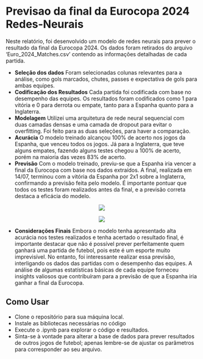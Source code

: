 # Previsao da final da Eurocopa 2024 Redes-Neurais
Neste relatório, foi desenvolvido um modelo de redes neurais para prever o resultado da final da Eurocopa 2024. Os dados foram retirados do arquivo ‘Euro_2024_Matches.csv’ contendo as informações detalhadas de cada partida.

- **Seleção dos dados**
Foram selecionadas colunas relevantes para a análise, como gols marcados, chutes, passes e expectativa de gols para ambas equipes.
- **Codificação dos Resultados**
Cada partida foi codificada com base no desempenho das equipes. Os resultados foram codificados como 1 para vitória e 0 para derrota ou empate, tanto para a Espanha quanto para a Inglaterra.
- **Modelagem**
Utilizei uma arquitetura de rede neural sequencial com duas camadas densas e uma camada de dropout para evitar o overfitting. Foi feito para as duas seleções, para haver a comparação.
- **Acurácia**
O modelo treinado alcançou 100% de acerto nos jogos da Espanha, que venceu todos os jogos. Já para a Inglaterra, que teve alguns empates, fazendo alguns testes chegou a 100% de acerto, porém na maioria das vezes 83% de acerto.
- **Previsão**
Com o modelo treinado, previu-se que a Espanha iria vencer a final da Eurocopa com base nos dados extraídos. A final, realizada em 14/07, terminou com a vitória da Espanha por 2x1 sobre a Inglaterra, confirmando a previsão feita pelo modelo. É importante pontuar que todos os testes foram realizados antes da final, e a previsão correta destaca a eficácia do modelo.

<p align="center">
  <img src="https://github.com/user-attachments/assets/6630b450-c5f7-4003-8ca5-92c21c07215c">
</p>

<p align="center">
  <img src="https://github.com/user-attachments/assets/46d7fb66-fd99-402a-b931-6e8448b4bcf6">
</p>

- **Considerações Finais**
Embora o modelo tenha apresentado alta acurácia nos testes realizados e tenha acertado o resultado final, é importante destacar que não é possível prever perfeitamente quem ganhará uma partida de futebol, pois este é um esporte muito imprevisível. 
No entanto, foi interessante realizar essa previsão, interligando os dados das partidas com o desempenho das equipes. A análise de algumas estatísticas básicas de cada equipe forneceu insights valiosos que contribuíram para a previsão de que a Espanha iria ganhar a final da Eurocopa.

## Como Usar
 - Clone o repositório para sua máquina local.
 - Instale as bibliotecas necessárias no código
 - Execute o .ipynb para explorar o código e resultados.
 - Sinta-se à vontade para alterar a base de dados para prever resultados de outros jogos de futebol; apenas lembre-se de ajustar os parâmetros para corresponder ao seu arquivo.